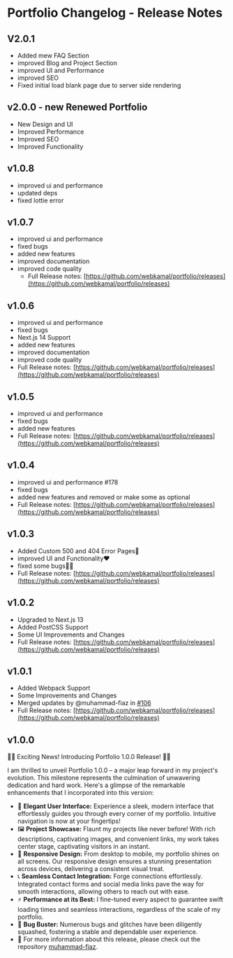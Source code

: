 # Portfolio Changelog - Release Notes

## V2.0.1

- Added mew FAQ Section
- improved Blog and Project Section
- improved UI and Performance
- improved SEO
- Fixed initial load blank page due to server side rendering

## v2.0.0 - new Renewed Portfolio

- New Design and UI
- Improved Performance
- Improved SEO
- Improved Functionality

## v1.0.8

- improved ui and performance
- updated deps
- fixed lottie error

## v1.0.7

- improved ui and performance
- fixed bugs
- added new features
- improved documentation
- improved code quality
  - Full Release notes: [https://github.com/webkamal/portfolio/releases](https://github.com/webkamal/portfolio/releases)

## v1.0.6

- improved ui and performance
- fixed bugs
- Next.js 14 Support
- added new features
- improved documentation
- improved code quality
- Full Release notes: [https://github.com/webkamal/portfolio/releases](https://github.com/webkamal/portfolio/releases)

## v1.0.5

- improved ui and performance
- fixed bugs
- added new features
- Full Release notes: [https://github.com/webkamal/portfolio/releases](https://github.com/webkamal/portfolio/releases)

## v1.0.4

- improved ui and performance #178
- fixed bugs
- added new features and removed or make some as optional
- Full Release notes: [https://github.com/webkamal/portfolio/releases](https://github.com/webkamal/portfolio/releases)

## v1.0.3

- Added Custom 500 and 404 Error Pages👻
- improved UI and Functionality❤️
- fixed some bugs✌🏻
- Full Release notes: [https://github.com/webkamal/portfolio/releases](https://github.com/webkamal/portfolio/releases)

## v1.0.2

- Upgraded to Next.js 13
- Added PostCSS Support
- Some UI Improvements and Changes
- Full Release notes: [https://github.com/webkamal/portfolio/releases](https://github.com/webkamal/portfolio/releases)

## v1.0.1

- Added Webpack Support
- Some Improvements and Changes
- Merged updates by @muhammad-fiaz in [#106](https://github.com/webkamal/portfolio/pull/106)
- Full Release notes: [https://github.com/webkamal/portfolio/releases](https://github.com/webkamal/portfolio/releases)

## v1.0.0

🚀🎉 Exciting News! Introducing Portfolio 1.0.0 Release! 🎉🚀

I am thrilled to unveil Portfolio 1.0.0 – a major leap forward in my project's evolution. This milestone represents the culmination of unwavering dedication and hard work. Here's a glimpse of the remarkable enhancements that I incorporated into this version:

- 🌟 **Elegant User Interface:** Experience a sleek, modern interface that effortlessly guides you through every corner of my portfolio. Intuitive navigation is now at your fingertips!
- 🖼️ **Project Showcase:** Flaunt my projects like never before! With rich descriptions, captivating images, and convenient links, my work takes center stage, captivating visitors in an instant.
- 📱 **Responsive Design:** From desktop to mobile, my portfolio shines on all screens. Our responsive design ensures a stunning presentation across devices, delivering a consistent visual treat.
- 📞 **Seamless Contact Integration:** Forge connections effortlessly. Integrated contact forms and social media links pave the way for smooth interactions, allowing others to reach out with ease.
- ⚡ **Performance at its Best:** I fine-tuned every aspect to guarantee swift loading times and seamless interactions, regardless of the scale of my portfolio.
- 🐞 **Bug Buster:** Numerous bugs and glitches have been diligently squashed, fostering a stable and dependable user experience.
- 👻 For more information about this release, please check out the repository [muhammad-fiaz](https://github.com/webkamal/portfolio).
